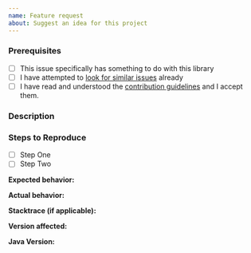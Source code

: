 ```yaml
---
name: Feature request
about: Suggest an idea for this project
---
```


<!--
Thanks to using Template
Before you submit pull request/issue read Contributing guidelines.
Issue is not a place for spam.
-->

### Prerequisites
* [ ] This issue specifically has something to do with this library
* [ ] I have attempted to [look for similar issues](https://github.com/stachu540/kotlin-dsl-template/issues) already
* [ ] I have read and understood the [contribution guidelines](https://github.com/stachu540/kotlin-dsl-template/blob/master/.github/CONTRIBUTING.md) and I accept them.

<!-- Without marking last checkbox, your issue will be declined -->

### Description
<!--
Here is your description. Providing much more information helps out fixing 
or reproduce your problems fast as possible.
For providing codes or stacktrace's, consider adding them using a triple back-quotes '```' between.
It will be better readable for us.
-->

### Steps to Reproduce
<!-- Your reproduction steps. What you need to reproduce. Step by step explain it.-->
*[ ] Step One
*[ ] Step Two

**Expected behavior:** 
<!-- What was supposed to happen -->
**Actual behavior:** 
<!-- What actually happened -->
**Stacktrace (if applicable):** 
<!-- link to the stacktrace or block code using tipple backquotes -->
**Version affected:** 
<!-- The version/commit you are using -->
**Java Version:**
<!-- The Java version you are using eg. 1.8.221 / 11.0.1 -->